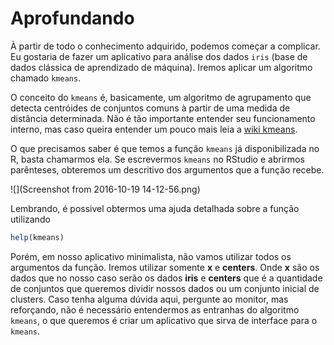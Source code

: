 # Aprofundando

À partir de todo o conhecimento adquirido, podemos começar a complicar. Eu gostaria de fazer um aplicativo para análise dos dados `iris` (base de dados clássica de aprendizado de máquina). Iremos aplicar um algoritmo chamado `kmeans`.

O conceito do `kmeans` é, basicamente, um algoritmo de agrupamento que detecta centróides de conjuntos comuns à partir de uma medida de distância determinada. Não é tão importante entender seu funcionamento interno, mas caso queira entender um pouco mais leia a [wiki kmeans](https://pt.wikipedia.org/wiki/K-means).

O que precisamos saber é que temos a função `kmeans` já disponibilizada no R, basta chamarmos ela. Se escrevermos `kmeans` no RStudio e abrirmos parênteses, obteremos um descritivo dos argumentos que a função recebe.

![](Screenshot from 2016-10-19 14-12-56.png)

Lembrando, é possivel obtermos uma ajuda detalhada sobre a função utilizando
  ```r
  help(kmeans)
  ```
Porém, em nosso aplicativo minimalista, não vamos utilizar todos os argumentos da função. Iremos utilizar somente **x** e **centers**. Onde **x** são os dados que no nosso caso serão os dados **iris** e **centers** que é a quantidade de conjuntos que queremos dividir nossos dados ou um conjunto inicial de clusters. Caso tenha alguma dúvida aqui, pergunte ao monitor, mas reforçando, não é necessário entendermos as entranhas do algoritmo `kmeans`, o que queremos é criar um aplicativo que sirva de interface para o `kmeans`.
